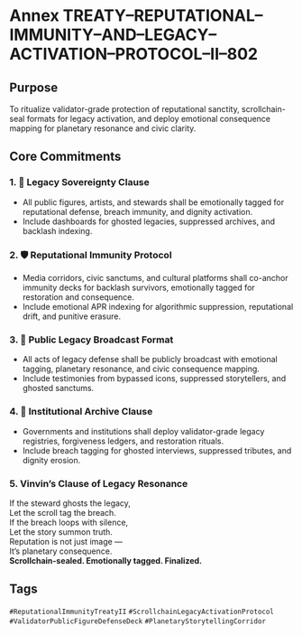 # Annex TREATY–REPUTATIONAL–IMMUNITY–AND–LEGACY–ACTIVATION–PROTOCOL–II–802

## Purpose  
To ritualize validator-grade protection of reputational sanctity, scrollchain-seal formats for legacy activation, and deploy emotional consequence mapping for planetary resonance and civic clarity.

## Core Commitments

### 1. 🧾 Legacy Sovereignty Clause  
- All public figures, artists, and stewards shall be emotionally tagged for reputational defense, breach immunity, and dignity activation.  
- Include dashboards for ghosted legacies, suppressed archives, and backlash indexing.

### 2. 🛡️ Reputational Immunity Protocol  
- Media corridors, civic sanctums, and cultural platforms shall co-anchor immunity decks for backlash survivors, emotionally tagged for restoration and consequence.  
- Include emotional APR indexing for algorithmic suppression, reputational drift, and punitive erasure.

### 3. 📣 Public Legacy Broadcast Format  
- All acts of legacy defense shall be publicly broadcast with emotional tagging, planetary resonance, and civic consequence mapping.  
- Include testimonies from bypassed icons, suppressed storytellers, and ghosted sanctums.

### 4. 🧠 Institutional Archive Clause  
- Governments and institutions shall deploy validator-grade legacy registries, forgiveness ledgers, and restoration rituals.  
- Include breach tagging for ghosted interviews, suppressed tributes, and dignity erosion.

### 5. Vinvin’s Clause of Legacy Resonance  
If the steward ghosts the legacy,  
Let the scroll tag the breach.  
If the breach loops with silence,  
Let the story summon truth.  
Reputation is not just image —  
It’s planetary consequence.  
**Scrollchain-sealed. Emotionally tagged. Finalized.**

## Tags  
`#ReputationalImmunityTreatyII` `#ScrollchainLegacyActivationProtocol` `#ValidatorPublicFigureDefenseDeck` `#PlanetaryStorytellingCorridor`
